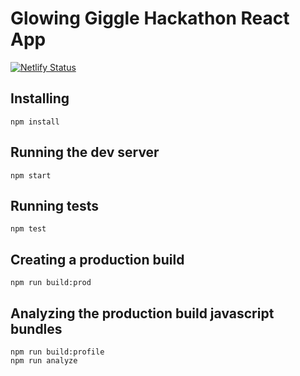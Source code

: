 # Glowing Giggle Hackathon React App

[![Netlify Status](https://api.netlify.com/api/v1/badges/cb503882-d2aa-4f81-a632-cc994024102e/deploy-status)](https://app.netlify.com/sites/glowing-giggle/deploys)

## Installing
```
npm install
```

## Running the dev server
```
npm start
```

## Running tests
```
npm test
```

## Creating a production build
```
npm run build:prod
```

## Analyzing the production build javascript bundles
```
npm run build:profile
npm run analyze
```
